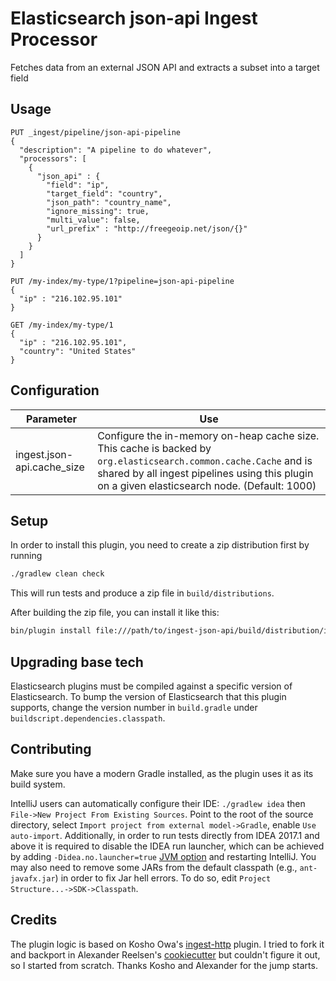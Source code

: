 # Elasticsearch json-api Ingest Processor

Fetches data from an external JSON API and extracts a subset into a target field

## Usage


```
PUT _ingest/pipeline/json-api-pipeline
{
  "description": "A pipeline to do whatever",
  "processors": [
    {
      "json_api" : {
        "field": "ip",
        "target_field": "country",
        "json_path": "country_name",
        "ignore_missing": true,
        "multi_value": false,
        "url_prefix" : "http://freegeoip.net/json/{}"
      }
    }
  ]
}

PUT /my-index/my-type/1?pipeline=json-api-pipeline
{
  "ip" : "216.102.95.101"
}

GET /my-index/my-type/1
{
  "ip" : "216.102.95.101",
  "country": "United States"
}
```

## Configuration

| Parameter | Use |
| --- | --- |
| ingest.json-api.cache_size   | Configure the in-memory on-heap cache size. This cache is backed by `org.elasticsearch.common.cache.Cache` and is shared by all ingest pipelines using this plugin on a given elasticsearch node. (Default: 1000)  |

## Setup

In order to install this plugin, you need to create a zip distribution first by running

```bash
./gradlew clean check
```

This will run tests and produce a zip file in `build/distributions`.

After building the zip file, you can install it like this:

```bash
bin/plugin install file:///path/to/ingest-json-api/build/distribution/ingest-json-api-0.0.2.zip
```

## Upgrading base tech

Elasticsearch plugins must be compiled against a specific version of Elasticsearch. To bump the version of Elasticsearch
that this plugin supports, change the version number in `build.gradle` under `buildscript.dependencies.classpath`.

## Contributing

Make sure you have a modern Gradle installed, as the plugin uses it as its build system.

IntelliJ users can automatically configure their IDE: `./gradlew idea` then `File->New Project From Existing Sources`. Point to the root of the source directory, select `Import project from external model->Gradle`, enable `Use auto-import`. Additionally, in order to run tests directly from IDEA 2017.1 and above it is required to disable the IDEA run launcher, which can be achieved by adding `-Didea.no.launcher=true` [JVM option](https://intellij-support.jetbrains.com/hc/en-us/articles/206544869-Configuring-JVM-options-and-platform-properties) and restarting IntelliJ. You may also need to remove some JARs from the default classpath (e.g., `ant-javafx.jar`) in order to fix Jar hell errors. To do so, edit `Project Structure...->SDK->Classpath`.


## Credits

The plugin logic is based on Kosho Owa's [ingest-http](https://github.com/kosho/ingest-http) plugin. I tried to fork it and 
backport in Alexander Reelsen's [cookiecutter](https://github.com/spinscale/cookiecutter-elasticsearch-ingest-processor)
but couldn't figure it out, so I started from scratch. Thanks Kosho and Alexander for the jump starts.